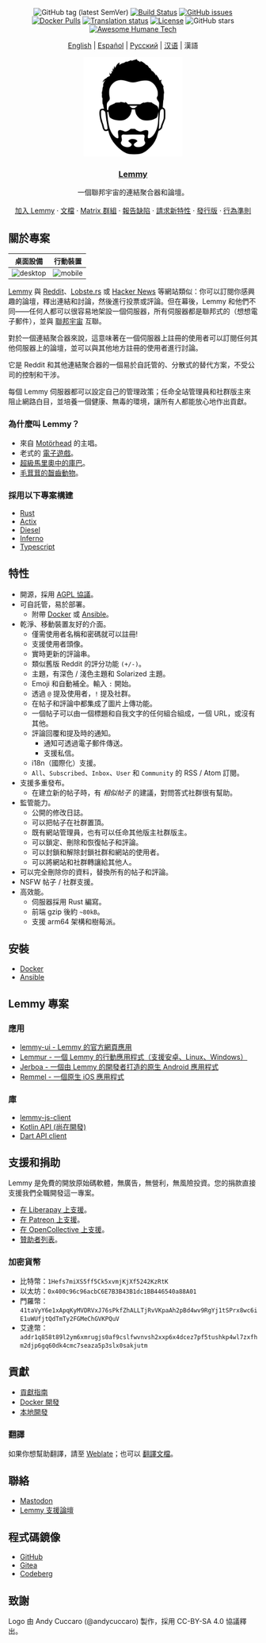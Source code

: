 <!-- This Chinese variant is generated from ./README.zh.hans.md via OpenCC and then proofread. Regional difference may occur, though. -->
<div align="center">

![GitHub tag (latest SemVer)](https://img.shields.io/github/tag/LemmyNet/lemmy.svg)
[![Build Status](https://cloud.drone.io/api/badges/LemmyNet/lemmy/status.svg)](https://cloud.drone.io/LemmyNet/lemmy/)
[![GitHub issues](https://img.shields.io/github/issues-raw/LemmyNet/lemmy.svg)](https://github.com/LemmyNet/lemmy/issues)
[![Docker Pulls](https://img.shields.io/docker/pulls/dessalines/lemmy.svg)](https://cloud.docker.com/repository/docker/dessalines/lemmy/)
[![Translation status](http://weblate.yerbamate.ml/widgets/lemmy/-/lemmy/svg-badge.svg)](http://weblate.yerbamate.ml/engage/lemmy/)
[![License](https://img.shields.io/github/license/LemmyNet/lemmy.svg)](LICENSE)
![GitHub stars](https://img.shields.io/github/stars/LemmyNet/lemmy?style=social)
[![Awesome Humane Tech](https://raw.githubusercontent.com/humanetech-community/awesome-humane-tech/main/humane-tech-badge.svg?sanitize=true)](https://github.com/humanetech-community/awesome-humane-tech)

</div>

<p align="center">
  <a href="../README.md">English</a> |
  <a href="README.es.md">Español</a> |
  <a href="README.ru.md">Русский</a> |
  <a href="README.zh.hans.md">汉语</a> |
  <span>漢語</span>
</p>

<p align="center">
  <a href="https://join-lemmy.org/" rel="noopener">
 <img width=200px height=200px src="https://raw.githubusercontent.com/LemmyNet/lemmy-ui/main/src/assets/icons/favicon.svg"></a>

 <h3 align="center"><a href="https://join-lemmy.org">Lemmy</a></h3>
  <p align="center">
    一個聯邦宇宙的連結聚合器和論壇。
    <br />
    <br />
    <a href="https://join-lemmy.org">加入 Lemmy</a>
    ·
    <a href="https://join-lemmy.org/docs/en/index.html">文檔</a>
    ·
    <a href="https://matrix.to/#/#lemmy-space:matrix.org">Matrix 群組</a>
    ·
    <a href="https://github.com/LemmyNet/lemmy/issues">報告缺陷</a>
    ·
    <a href="https://github.com/LemmyNet/lemmy/issues">請求新特性</a>
    ·
    <a href="https://github.com/LemmyNet/lemmy/blob/main/RELEASES.md">發行版</a>
    ·
    <a href="https://join-lemmy.org/docs/en/code_of_conduct.html">行為準則</a>
  </p>
</p>

## 關於專案

| 桌面設備                                                                                                   | 行動裝置                                                                                                    |
| ---------------------------------------------------------------------------------------------------------- | ----------------------------------------------------------------------------------------------------------- |
| ![desktop](https://raw.githubusercontent.com/LemmyNet/joinlemmy-site/main/src/assets/images/main_img.webp) | ![mobile](https://raw.githubusercontent.com/LemmyNet/joinlemmy-site/main/src/assets/images/mobile_pic.webp) |

[Lemmy](https://github.com/LemmyNet/lemmy) 與 [Reddit](https://reddit.com)、[Lobste.rs](https://lobste.rs) 或 [Hacker News](https://news.ycombinator.com/) 等網站類似：你可以訂閱你感興趣的論壇，釋出連結和討論，然後進行投票或評論。但在幕後，Lemmy 和他們不同——任何人都可以很容易地架設一個伺服器，所有伺服器都是聯邦式的（想想電子郵件），並與 [聯邦宇宙](https://zh.wikipedia.org/wiki/%E8%81%94%E9%82%A6%E5%AE%87%E5%AE%99) 互聯。

對於一個連結聚合器來說，這意味著在一個伺服器上註冊的使用者可以訂閱任何其他伺服器上的論壇，並可以與其他地方註冊的使用者進行討論。

它是 Reddit 和其他連結聚合器的一個易於自託管的、分散式的替代方案，不受公司的控制和干涉。

每個 Lemmy 伺服器都可以設定自己的管理政策；任命全站管理員和社群版主來阻止網路白目，並培養一個健康、無毒的環境，讓所有人都能放心地作出貢獻。

### 為什麼叫 Lemmy？

- 來自 [Motörhead](https://invidio.us/watch?v=pWB5JZRGl0U) 的主唱。
- 老式的 [電子遊戲](<https://en.wikipedia.org/wiki/Lemmings_(video_game)>)。
- [超級馬里奧中的庫巴](https://www.mariowiki.com/Lemmy_Koopa)。
- [毛茸茸的齧齒動物](http://sunchild.fpwc.org/lemming-the-little-giant-of-the-north/)。

### 採用以下專案構建

- [Rust](https://www.rust-lang.org)
- [Actix](https://actix.rs/)
- [Diesel](http://diesel.rs/)
- [Inferno](https://infernojs.org)
- [Typescript](https://www.typescriptlang.org/)

## 特性

- 開源，採用 [AGPL 協議](/LICENSE)。
- 可自託管，易於部署。
  - 附帶 [Docker](https://join-lemmy.org/docs/en/administration/install_docker.html) 或 [Ansible](https://join-lemmy.org/docs/en/administration/install_ansible.html)。
- 乾淨、移動裝置友好的介面。
  - 僅需使用者名稱和密碼就可以註冊!
  - 支援使用者頭像。
  - 實時更新的評論串。
  - 類似舊版 Reddit 的評分功能 `(+/-)`。
  - 主題，有深色 / 淺色主題和 Solarized 主題。
  - Emoji 和自動補全。輸入 `:` 開始。
  - 透過 `@` 提及使用者，`!` 提及社群。
  - 在帖子和評論中都集成了圖片上傳功能。
  - 一個帖子可以由一個標題和自我文字的任何組合組成，一個 URL，或沒有其他。
  - 評論回覆和提及時的通知。
    - 通知可透過電子郵件傳送。
    - 支援私信。
  - i18n（國際化）支援。
  - `All`、`Subscribed`、`Inbox`、`User` 和 `Community` 的 RSS / Atom 訂閱。
- 支援多重發布。
  - 在建立新的帖子時，有 _相似帖子_ 的建議，對問答式社群很有幫助。
- 監管能力。
  - 公開的修改日誌。
  - 可以把帖子在社群置頂。
  - 既有網站管理員，也有可以任命其他版主社群版主。
  - 可以鎖定、刪除和恢復帖子和評論。
  - 可以封鎖和解除封鎖社群和網站的使用者。
  - 可以將網站和社群轉讓給其他人。
- 可以完全刪除你的資料，替換所有的帖子和評論。
- NSFW 帖子 / 社群支援。
- 高效能。
  - 伺服器採用 Rust 編寫。
  - 前端 gzip 後約 `~80kB`。
  - 支援 arm64 架構和樹莓派。

## 安裝

- [Docker](https://join-lemmy.org/docs/en/administration/install_docker.html)
- [Ansible](https://join-lemmy.org/docs/en/administration/install_ansible.html)

## Lemmy 專案

### 應用

- [lemmy-ui - Lemmy 的官方網頁應用](https://github.com/LemmyNet/lemmy-ui)
- [Lemmur - 一個 Lemmy 的行動應用程式（支援安卓、Linux、Windows）](https://github.com/LemmurOrg/lemmur)
- [Jerboa - 一個由 Lemmy 的開發者打造的原生 Android 應用程式](https://github.com/dessalines/jerboa)
- [Remmel - 一個原生 iOS 應用程式](https://github.com/uuttff8/Lemmy-iOS)

### 庫

- [lemmy-js-client](https://github.com/LemmyNet/lemmy-js-client)
- [Kotlin API (尚在開發)](https://github.com/eiknat/lemmy-client)
- [Dart API client](https://github.com/LemmurOrg/lemmy_api_client)

## 支援和捐助

Lemmy 是免費的開放原始碼軟體，無廣告，無營利，無風險投資。您的捐款直接支援我們全職開發這一專案。

- [在 Liberapay 上支援](https://liberapay.com/Lemmy)。
- [在 Patreon 上支援](https://www.patreon.com/dessalines)。
- [在 OpenCollective 上支援](https://opencollective.com/lemmy)。
- [贊助者列表](https://join-lemmy.org/sponsors)。

### 加密貨幣

- 比特幣：`1Hefs7miXS5ff5Ck5xvmjKjXf5242KzRtK`
- 以太坊：`0x400c96c96acbC6E7B3B43B1dc1BB446540a88A01`
- 門羅幣：`41taVyY6e1xApqKyMVDRVxJ76sPkfZhALLTjRvVKpaAh2pBd4wv9RgYj1tSPrx8wc6iE1uWUfjtQdTmTy2FGMeChGVKPQuV`
- 艾達幣：`addr1q858t89l2ym6xmrugjs0af9cslfwvnvsh2xxp6x4dcez7pf5tushkp4wl7zxfhm2djp6gq60dk4cmc7seaza5p3slx0sakjutm`

## 貢獻

- [貢獻指南](https://join-lemmy.org/docs/en/contributing/contributing.html)
- [Docker 開發](https://join-lemmy.org/docs/en/contributing/docker_development.html)
- [本地開發](https://join-lemmy.org/docs/en/contributing/local_development.html)

### 翻譯

如果你想幫助翻譯，請至 [Weblate](https://weblate.yerbamate.ml/projects/lemmy/)；也可以 [翻譯文檔](https://github.com/LemmyNet/lemmy-docs#adding-a-new-language)。

## 聯絡

- [Mastodon](https://mastodon.social/@LemmyDev)
- [Lemmy 支援論壇](https://lemmy.ml/c/lemmy_support)

## 程式碼鏡像

- [GitHub](https://github.com/LemmyNet/lemmy)
- [Gitea](https://yerbamate.ml/LemmyNet/lemmy)
- [Codeberg](https://codeberg.org/LemmyNet/lemmy)

## 致謝

Logo 由 Andy Cuccaro (@andycuccaro) 製作，採用 CC-BY-SA 4.0 協議釋出。
